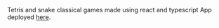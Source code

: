 Tetris and snake classical games made using react and typescript
App deployed [here](https://gilyazov0.github.io/games/).
